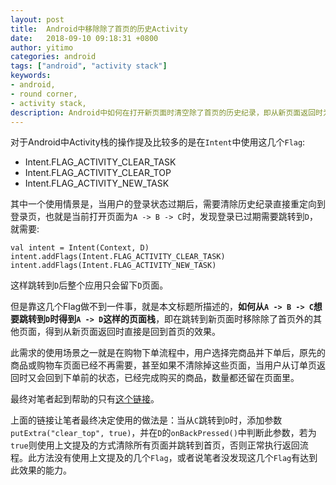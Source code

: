 ```yaml
---
layout: post
title:  Android中移除除了首页的历史Activity
date:   2018-09-10 09:18:31 +0800
author: yitimo
categories: android
tags: ["android", "activity stack"]
keywords:
- android,
- round corner,
- activity stack,
description: Android中如何在打开新页面时清空除了首页的历史纪录，即从新页面返回时为首页
---
```


对于Android中Activity栈的操作提及比较多的是在``Intent``中使用这几个``Flag``:

* Intent.FLAG_ACTIVITY_CLEAR_TASK
* Intent.FLAG_ACTIVITY_CLEAR_TOP
* Intent.FLAG_ACTIVITY_NEW_TASK

其中一个使用情景是，当用户的登录状态过期后，需要清除历史纪录直接重定向到登录页，也就是当前打开页面为``A -> B -> C``时，发现登录已过期需要跳转到``D``，就需要:

```
val intent = Intent(Context, D)
intent.addFlags(Intent.FLAG_ACTIVITY_CLEAR_TASK)
intent.addFlags(Intent.FLAG_ACTIVITY_NEW_TASK)
```
这样跳转到``D``后整个应用只会留下``D``页面。

但是靠这几个Flag做不到一件事，就是本文标题所描述的，**如何从``A -> B -> C``想要跳转到``D``时得到``A -> D``这样的页面栈**，即在跳转到新页面时移除除了首页外的其他页面，得到从新页面返回时直接是回到首页的效果。

此需求的使用场景之一就是在购物下单流程中，用户选择完商品并下单后，原先的商品或购物车页面已经不再需要，甚至如果不清除掉这些页面，当用户从订单页返回时又会回到下单前的状态，已经完成购买的商品，数量都还留在页面里。

最终对笔者起到帮助的只有[这个链接](https://stackoverflow.com/questions/38879150/clear-activity-stack-except-first-activity)。

上面的链接让笔者最终决定使用的做法是：当从``C``跳转到``D``时，添加参数``putExtra("clear_top", true)``，并在``D``的``onBackPressed()``中判断此参数，若为``true``则使用上文提及的方式清除所有页面并跳转到首页，否则正常执行返回流程。此方法没有使用上文提及的几个``Flag``，或者说笔者没发现这几个``Flag``有达到此效果的能力。